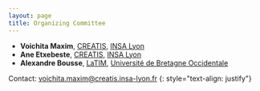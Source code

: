 ```yaml
---
layout: page
title: Organizing Committee
---
```






- **Voichita Maxim**, [CREATIS](https://www.creatis.insa-lyon.fr/), [INSA Lyon](https://www.insa-lyon.fr/)
- **Ane Etxebeste**, [CREATIS](https://www.creatis.insa-lyon.fr/), [INSA Lyon](https://www.insa-lyon.fr/)  
- **Alexandre Bousse**, [LaTIM](https://latim.univ-brest.fr/), [Université de Bretagne Occidentale](https://nouveau.univ-brest.fr/)

Contact: [voichita.maxim@creatis.insa-lyon.fr](mailto:voichita.maxim@creatis.insa-lyon.fr) 
{: style="text-align: justify"}